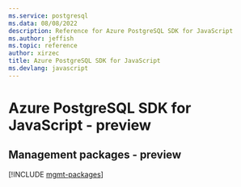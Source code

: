 ```yaml
---
ms.service: postgresql
ms.data: 08/08/2022
description: Reference for Azure PostgreSQL SDK for JavaScript
ms.author: jeffish
ms.topic: reference
author: xirzec
title: Azure PostgreSQL SDK for JavaScript
ms.devlang: javascript
---
```

# Azure PostgreSQL SDK for JavaScript - preview

## Management packages - preview
[!INCLUDE [mgmt-packages](postgresql-mgmt-index.md)]